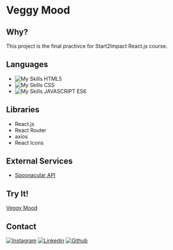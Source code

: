 # Veggy Mood

## Why?
This project is the final practivce for Start2Impact React.js course. 

## Languages
- ![My Skills](https://skillicons.dev/icons?i=html) HTML5
- ![My Skills](https://skillicons.dev/icons?i=css) CSS
- ![My Skills](https://skillicons.dev/icons?i=js) JAVASCRIPT ES6

## Libraries
- React.js
- React Router
- axios
- React Icons

## External Services
- [Spoonacular API](https://spoonacular.com/food-api/docs)

## Try It!
[Veggy Mood](https://giangy25.github.io/Veggy_Mood/)

## Contact
[![Instagram](https://skillicons.dev/icons?i=instagram)](https://www.instagram.com/angiirosi/)
[![Linkedin](https://skillicons.dev/icons?i=linkedin)](https://www.linkedin.com/in/angela-rosace-744925291/)
[![Github](https://skillicons.dev/icons?i=github)](https://github.com/Giangy25?tab=repositories)
 


